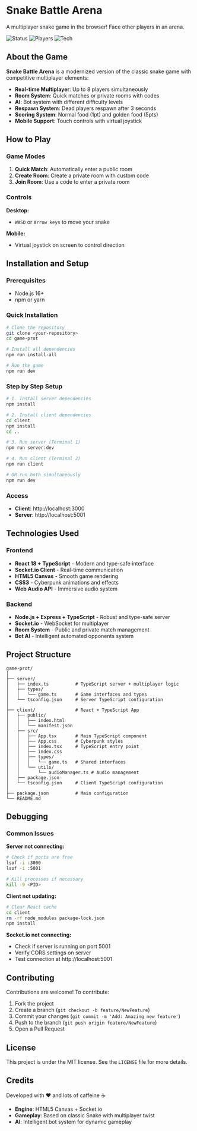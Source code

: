 # Snake Battle Arena

A multiplayer snake game in the browser! Face other players in an arena.

![Status](https://img.shields.io/badge/Status-Online-brightgreen)
![Players](https://img.shields.io/badge/Players-2--8-blue)
![Tech](https://img.shields.io/badge/Tech-React%20%2B%20TypeScript%20%2B%20Socket.io-purple)

## About the Game

**Snake Battle Arena** is a modernized version of the classic snake game with competitive multiplayer elements:

- **Real-time Multiplayer**: Up to 8 players simultaneously
- **Room System**: Quick matches or private rooms with codes
- **AI**: Bot system with different difficulty levels
- **Respawn System**: Dead players respawn after 3 seconds
- **Scoring System**: Normal food (1pt) and golden food (5pts)
- **Mobile Support**: Touch controls with virtual joystick

## How to Play

### Game Modes

1. **Quick Match**: Automatically enter a public room
2. **Create Room**: Create a private room with custom code
3. **Join Room**: Use a code to enter a private room

### Controls

**Desktop:**
- `WASD` or `Arrow keys` to move your snake

**Mobile:**
- Virtual joystick on screen to control direction

## Installation and Setup

### Prerequisites
- Node.js 16+ 
- npm or yarn

### Quick Installation

```bash
# Clone the repository
git clone <your-repository>
cd game-prot

# Install all dependencies
npm run install-all

# Run the game
npm run dev
```

### Step by Step Setup

```bash
# 1. Install server dependencies
npm install

# 2. Install client dependencies
cd client
npm install
cd ..

# 3. Run server (Terminal 1)
npm run server:dev

# 4. Run client (Terminal 2)
npm run client

# OR run both simultaneously
npm run dev
```

### Access

- **Client**: http://localhost:3000
- **Server**: http://localhost:5001

## Technologies Used

### Frontend
- **React 18 + TypeScript** - Modern and type-safe interface
- **Socket.io Client** - Real-time communication
- **HTML5 Canvas** - Smooth game rendering
- **CSS3** - Cyberpunk animations and effects
- **Web Audio API** - Immersive audio system

### Backend
- **Node.js + Express + TypeScript** - Robust and type-safe server
- **Socket.io** - WebSocket for multiplayer
- **Room System** - Public and private match management
- **Bot AI** - Intelligent automated opponents system

## Project Structure

```
game-prot/
│
├── server/
│   ├── index.ts          # TypeScript server + multiplayer logic
│   ├── types/
│   │   └── game.ts       # Game interfaces and types
│   └── tsconfig.json     # Server TypeScript configuration
│
├── client/               # React + TypeScript App
│   ├── public/
│   │   ├── index.html
│   │   └── manifest.json
│   ├── src/
│   │   ├── App.tsx       # Main TypeScript component
│   │   ├── App.css       # Cyberpunk styles
│   │   ├── index.tsx     # TypeScript entry point
│   │   ├── index.css
│   │   ├── types/
│   │   │   └── game.ts   # Shared interfaces
│   │   └── utils/
│   │       └── audioManager.ts # Audio management
│   ├── package.json
│   └── tsconfig.json     # Client TypeScript configuration
│
├── package.json          # Main configuration
└── README.md
```

## Debugging

### Common Issues

**Server not connecting:**
```bash
# Check if ports are free
lsof -i :3000
lsof -i :5001

# Kill processes if necessary
kill -9 <PID>
```

**Client not updating:**
```bash
# Clear React cache
cd client
rm -rf node_modules package-lock.json
npm install
```

**Socket.io not connecting:**
- Check if server is running on port 5001
- Verify CORS settings on server
- Test connection at http://localhost:5001

## Contributing

Contributions are welcome! To contribute:

1. Fork the project
2. Create a branch (`git checkout -b feature/NewFeature`)
3. Commit your changes (`git commit -m 'Add: Amazing new feature'`)
4. Push to the branch (`git push origin feature/NewFeature`)
5. Open a Pull Request

## License

This project is under the MIT license. See the `LICENSE` file for more details.

## Credits

Developed with ❤️ and lots of caffeine ☕

- **Engine**: HTML5 Canvas + Socket.io
- **Gameplay**: Based on classic Snake with multiplayer twist
- **AI**: Intelligent bot system for dynamic gameplay
